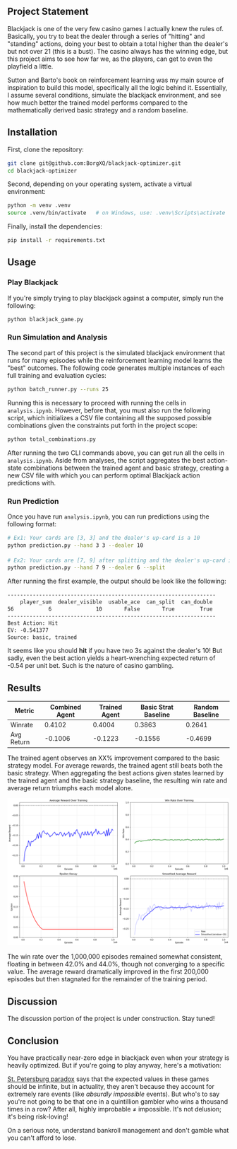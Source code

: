 ## Project Statement

Blackjack is one of the very few casino games I actually knew the rules of. Basically, you try to beat the dealer through a series of "hitting" and "standing" actions, doing your best to obtain a total higher than the dealer's but not over 21 (this is a bust). The casino always has the winning edge, but this project aims to see how far we, as the players, can get to even the playfield a little.

Sutton and Barto's book on reinforcement learning was my main source of inspiration to build this model, specifically all the logic behind it. Essentially, I assume several conditions, simulate the blackjack environment, and see how much better the trained model performs compared to the mathematically derived basic strategy and a random baseline.

## Installation

First, clone the repository:

```bash
git clone git@github.com:BorgXQ/blackjack-optimizer.git
cd blackjack-optimizer
```
Second, depending on your operating system, activate a virtual environment:

```bash
python -m venv .venv
source .venv/bin/activate   # on Windows, use: .venv\Scripts\activate
```

Finally, install the dependencies:

```bash
pip install -r requirements.txt
```

## Usage

### Play Blackjack

If you're simply trying to play blackjack against a computer, simply run the following:

```bash
python blackjack_game.py
```

### Run Simulation and Analysis

The second part of this project is the simulated blackjack environment that runs for many episodes while the reinforcement learning model learns the "best" outcomes. The following code generates multiple instances of each full training and evaluation cycles:

```bash
python batch_runner.py --runs 25
```

Running this is necessary to proceed with running the cells in `analysis.ipynb`. However, before that, you must also run the following script, which initializes a CSV file containing all the supposed possible combinations given the constraints put forth in the project scope:

```bash
python total_combinations.py
```

After running the two CLI commands above, you can get run all the cells in `analysis.ipynb`. Aside from analyses, the script aggregates the best action-state combinations between the trained agent and basic strategy, creating a new CSV file with which you can perform optimal Blackjack action predictions with.

### Run Prediction

Once you have run `analysis.ipynb`, you can run predictions using the following format:

```bash
# Ex1: Your cards are [3, 3] and the dealer's up-card is a 10
python prediction.py --hand 3 3 --dealer 10

# Ex2: Your cards are [7, 9] after splitting and the dealer's up-card is a 6
python prediction.py --hand 7 9 --dealer 6 --split
```
After running the first example, the output should be look like the following:

```
------------------------------------------------------------------
    player_sum  dealer_visible  usable_ace  can_split  can_double
56           6              10       False       True        True
------------------------------------------------------------------
Best Action: Hit
EV: -0.541377
Source: basic, trained
```

It seems like you should **hit** if you have two 3s against the dealer's 10! But sadly, even the best action yields a heart-wrenching expected return of -0.54 per unit bet. Such is the nature of casino gambling.

## Results

| **Metric** | **Combined Agent** | **Trained Agent** | **Basic Strat Baseline** | **Random Baseline** |
|-----------|------|------|-------------|---------|
| Winrate | 0.4102 | 0.4004 | 0.3863 | 0.2641 |
| Avg Return | -0.1006 | -0.1223 | -0.1556 | -0.4699 |

The trained agent observes an XX% improvement compared to the basic strategy model. For average rewards, the trained agent still beats both the basic strategy. When aggregating the best actions given states learned by the trained agent and the basic strategy baseline, the resulting win rate and average return triumphs each model alone. 

<img src="raw/training_progress.png" alt="Plots for rewards, winrate, and epsilon decay over 1 mil episodes" width="600" style="text-align: center;"> <br>

The win rate over the 1,000,000 episodes remained somewhat consistent, floating in between 42.0% and 44.0%, though not converging to a specific value. The average reward dramatically improved in the first 200,000 episodes but then stagnated for the remainder of the training period.

## Discussion

The discussion portion of the project is under construction. Stay tuned!

## Conclusion

You have practically near-zero edge in blackjack even when your strategy is heavily optimized. But if you're going to play anyway, here's a motivation:

[St. Petersburg paradox](https://en.wikipedia.org/wiki/St._Petersburg_paradox) says that the expected values in these games should be infinite, but in actuality, they aren't because they account for extremely rare events (like *absurdly impossible* events). But who's to say you're not going to be that one in a quintillion gambler who wins a thousand times in a row? After all, highly improbable ≠ impossible. It's not delusion; it's being risk-loving!

On a serious note, understand bankroll management and don't gamble what you can't afford to lose.